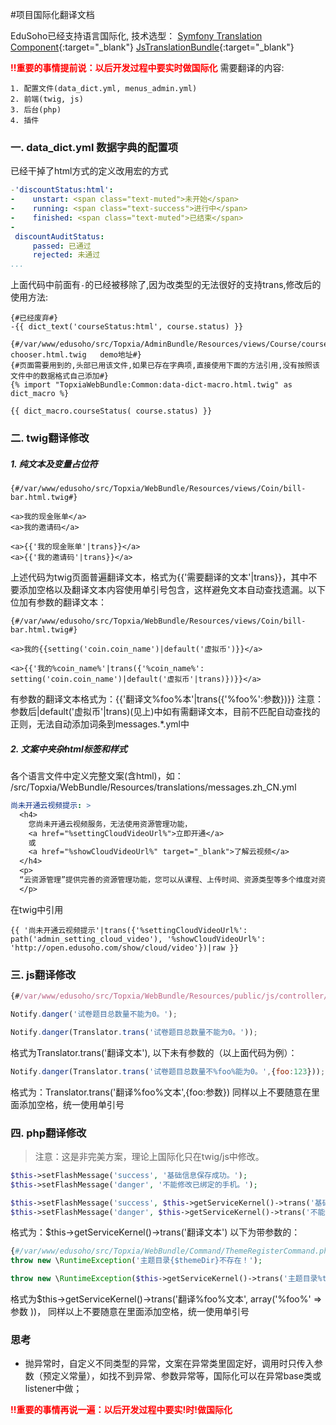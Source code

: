 #项目国际化翻译文档

EduSoho已经支持语言国际化, 技术选型：
[Symfony Translation Component](http://symfony.com/doc/current/components/translation/usage.html){:target="_blank"}
[JsTranslationBundle](https://github.com/willdurand/BazingaJsTranslationBundle){:target="_blank"}

**<font color='red'>!!重要的事情提前说：以后开发过程中要实时做国际化</font>**
需要翻译的内容:
```
1. 配置文件(data_dict.yml, menus_admin.yml)
2. 前端(twig, js)
3. 后台(php)
4. 插件
```

### 一. data_dict.yml 数据字典的配置项

已经干掉了html方式的定义改用宏的方式
```yml
-'discountStatus:html':
-    unstart: <span class="text-muted">未开始</span>
-    running: <span class="text-success">进行中</span>
-    finished: <span class="text-muted">已结束</span>
-
 discountAuditStatus:
     passed: 已通过
     rejected: 未通过
...
```
上面代码中前面有`-`的已经被移除了,因为改类型的无法很好的支持trans,修改后的使用方法:
```twig
{#已经废弃#}
-{{ dict_text('courseStatus:html', course.status) }}

{#/var/www/edusoho/src/Topxia/AdminBundle/Resources/views/Course/course-chooser.html.twig   demo地址#}
{#页面需要用到的,头部已用该文件,如果已存在字典项,直接使用下面的方法引用,没有按照该文件中的数据格式自己添加#}
{% import "TopxiaWebBundle:Common:data-dict-macro.html.twig" as dict_macro %}

{{ dict_macro.courseStatus( course.status) }}
```


### 二. twig翻译修改

##### 1. 纯文本及变量占位符

```twig
{#/var/www/edusoho/src/Topxia/WebBundle/Resources/views/Coin/bill-bar.html.twig#}

<a>我的现金账单</a>
<a>我的邀请码</a>

<a>{{'我的现金账单'|trans}}</a>
<a>{{'我的邀请码'|trans}}</a>
```
上述代码为twig页面普遍翻译文本，格式为{{'需要翻译的文本'|trans}}，其中不要添加空格以及翻译文本内容使用单引号包含，这样避免文本自动查找遗漏。以下位加有参数的翻译文本：

```twig
{#/var/www/edusoho/src/Topxia/WebBundle/Resources/views/Coin/bill-bar.html.twig#}

<a>我的{{setting('coin.coin_name')|default('虚拟币')}}</a>

<a>{{'我的%coin_name%'|trans({'%coin_name%': setting('coin.coin_name')|default('虚拟币'|trans)})}}</a>
```
有参数的翻译文本格式为：{{'翻译文%foo%本'|trans({'%foo%':参数})}}
注意：参数后|default('虚拟币'|trans)(见上)中如有需翻译文本，目前不匹配自动查找的正则，无法自动添加词条到messages.*.yml中

##### 2. 文案中夹杂html标签和样式

各个语言文件中定义完整文案(含html)，如：
/src/Topxia/WebBundle/Resources/translations/messages.zh_CN.yml

```yml
尚未开通云视频提示: >
  <h4>
    您尚未开通云视频服务，无法使用资源管理功能，
    <a href="%settingCloudVideoUrl%">立即开通</a>
    或
    <a href="%showCloudVideoUrl%" target="_blank">了解云视频</a>
  </h4>
  <p>
  “云资源管理”提供完善的资源管理功能，您可以从课程、上传时间、资源类型等多个维度对资源进行管理，帮助您轻松掌控全站的视频、音频、图片、文档等资源，再也不用担心过期资源占用存储空间了。
  </p>
```

在twig中引用

```twig
{{ '尚未开通云视频提示'|trans({'%settingCloudVideoUrl%': path('admin_setting_cloud_video'), '%showCloudVideoUrl%': 'http://open.edusoho.com/show/cloud/video'})|raw }}
```


### 三. js翻译修改
    
```js
{#/var/www/edusoho/src/Topxia/WebBundle/Resources/public/js/controller/testpaper/testpaper-form.js#}

Notify.danger('试卷题目总数量不能为0。');

Notify.danger(Translator.trans('试卷题目总数量不能为0。'));
```
格式为Translator.trans('翻译文本'),
以下未有参数的（以上面代码为例）：
```js
Notify.danger(Translator.trans('试卷题目总数量不%foo%能为0。',{foo:123}));

```
格式为：Translator.trans('翻译%foo%文本',{foo:参数})
同样以上不要随意在里面添加空格，统一使用单引号

### 四. php翻译修改
>注意：这是非完美方案，理论上国际化只在twig/js中修改。

```php
$this->setFlashMessage('success', '基础信息保存成功。');
$this->setFlashMessage('danger', '不能修改已绑定的手机。');

$this->setFlashMessage('success', $this->getServiceKernel()->trans('基础信息保存成功。'));
$this->setFlashMessage('danger', $this->getServiceKernel()->trans('不能修改已绑定的手机。'));

```
格式为：$this->getServiceKernel()->trans('翻译文本')
以下为带参数的：
```php
{#/var/www/edusoho/src/Topxia/WebBundle/Command/ThemeRegisterCommand.php#}
throw new \RuntimeException('主题目录{$themeDir}不存在！');

throw new \RuntimeException($this->getServiceKernel()->trans('主题目录%themeDir%不存在！', array('%themeDir%' =>$themeDir )));

```
格式为$this->getServiceKernel()->trans('翻译%foo%文本', array('%foo%' =>参数 ))，
同样以上不要随意在里面添加空格，统一使用单引号

### 思考

* 抛异常时，自定义不同类型的异常，文案在异常类里固定好，调用时只传入参数（预定义常量），如找不到异常、参数异常等，国际化可以在异常base类或listener中做；

**<font color='red'>!!重要的事情再说一遍：以后开发过程中要实!时!做国际化</font>**
